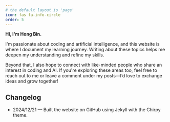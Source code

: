 ```yaml
---
# the default layout is 'page'
icon: fas fa-info-circle
order: 5
---
```


**Hi, I'm Hong Bin.**

I'm passionate about coding and artificial intelligence, and this website is where I document my learning journey. Writing about these topics helps me deepen my understanding and refine my skills.

Beyond that, I also hope to connect with like-minded people who share an interest in coding and AI. If you're exploring these areas too, feel free to reach out to me or leave a comment under my posts—I’d love to exchange ideas and grow together!


## Changelog

- 2024/12/21 — Built the website on GitHub using Jekyll with the Chirpy theme.
